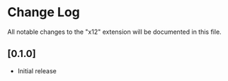 # Change Log

All notable changes to the "x12" extension will be documented in this file.

## [0.1.0]

- Initial release
